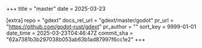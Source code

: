 +++
title = "master"
date = 2025-03-23

[extra]
repo = "gdext"
docs_rel_url = "gdext/master/godot"
pr_url = "https://github.com/godot-rust/gdext"
pr_author = ""
sort_key = 9999-01-01
date_time = 2025-03-23T04:46:47Z
commit_sha = "62a7381b3b297038b053ab63b1ad87997f6cc1e2"
+++


